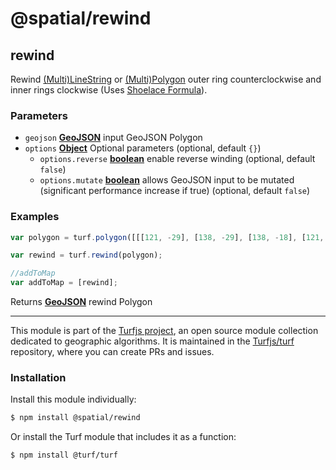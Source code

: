 # @spatial/rewind

<!-- Generated by documentation.js. Update this documentation by updating the source code. -->

## rewind

Rewind [(Multi)LineString][1] or [(Multi)Polygon][2] outer ring counterclockwise and inner rings clockwise (Uses [Shoelace Formula][3]).

### Parameters

-   `geojson` **[GeoJSON][4]** input GeoJSON Polygon
-   `options` **[Object][5]** Optional parameters (optional, default `{}`)
    -   `options.reverse` **[boolean][6]** enable reverse winding (optional, default `false`)
    -   `options.mutate` **[boolean][6]** allows GeoJSON input to be mutated (significant performance increase if true) (optional, default `false`)

### Examples

```javascript
var polygon = turf.polygon([[[121, -29], [138, -29], [138, -18], [121, -18], [121, -29]]]);

var rewind = turf.rewind(polygon);

//addToMap
var addToMap = [rewind];
```

Returns **[GeoJSON][4]** rewind Polygon

[1]: https://tools.ietf.org/html/rfc7946#section-3.1.4

[2]: https://tools.ietf.org/html/rfc7946#section-3.1.6

[3]: http://en.wikipedia.org/wiki/Shoelace_formula

[4]: https://tools.ietf.org/html/rfc7946#section-3

[5]: https://developer.mozilla.org/docs/Web/JavaScript/Reference/Global_Objects/Object

[6]: https://developer.mozilla.org/docs/Web/JavaScript/Reference/Global_Objects/Boolean

<!-- This file is automatically generated. Please don't edit it directly:
if you find an error, edit the source file (likely index.js), and re-run
./scripts/generate-readmes in the turf project. -->

---

This module is part of the [Turfjs project](http://turfjs.org/), an open source
module collection dedicated to geographic algorithms. It is maintained in the
[Turfjs/turf](https://github.com/Turfjs/turf) repository, where you can create
PRs and issues.

### Installation

Install this module individually:

```sh
$ npm install @spatial/rewind
```

Or install the Turf module that includes it as a function:

```sh
$ npm install @turf/turf
```
